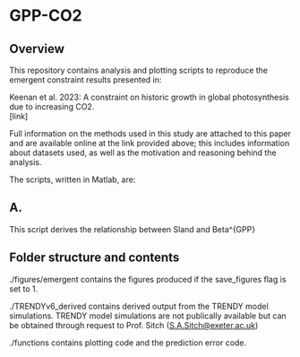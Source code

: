 # GPP-CO2
## Overview
This repository contains analysis and plotting scripts to reproduce the emergent constraint results presented in:

Keenan et al. 2023: A constraint on historic growth in global photosynthesis due to increasing CO2.  
[link]

Full information on the methods used in this study are attached to this paper and are available
online at the link provided above; this includes information about datasets used, as well as the motivation and reasoning
behind the analysis.

The scripts, written in Matlab, are:
## A. 
This script derives the relationship between Sland and Beta^{GPP}

## Folder structure and contents
 ./figures/emergent contains the figures produced 
if the save_figures flag is set to 1.

./TRENDYv6_derived contains derived output from the TRENDY model simulations. 
TRENDY model simulations are not publically available but can be obtained through request to Prof. Sitch (S.A.Sitch@exeter.ac.uk)

./functions contains plotting code and the prediction error code.


